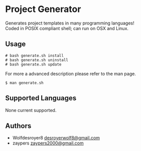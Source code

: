 # Project Generator
Generates project templates in many programming languages!  
Coded in POSIX compliant shell; can run on OSX and Linux.

## Usage
```console
# bash generate.sh install
# bash generate.sh uninstall
# bash generate.sh update
```
For more a advanced description please refer to the man page.
```console
$ man generate.sh
```

## Supported Languages
None current supported.

## Authors
- Wolfdesroyer8 <desroyerwolf8@gmail.com>
- zaypers <zaypers2000@gmail.com>
